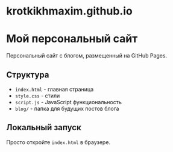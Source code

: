 # krotkikhmaxim.github.io
# Мой персональный сайт

Персональный сайт с блогом, размещенный на GitHub Pages.

## Структура
- `index.html` - главная страница
- `style.css` - стили
- `script.js` - JavaScript функциональность
- `blog/` - папка для будущих постов блога

## Локальный запуск
Просто откройте `index.html` в браузере.
